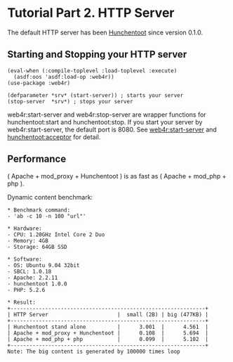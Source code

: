 Tutorial Part 2. HTTP Server
=============================
The default HTTP server has been [Hunchentoot](http://www.weitz.de/hunchentoot/) since version 0.1.0. 

Starting and Stopping your HTTP server
---------------------------------------

    (eval-when (:compile-toplevel :load-toplevel :execute)
      (asdf:oos 'asdf:load-op :web4r))
    (use-package :web4r)

    (defparameter *srv* (start-server)) ; starts your server
    (stop-server  *srv*) ; stops your server

web4r:start-server and web4r:stop-server are wrapper functions for hunchentoot:start and hunchentoot:stop. If you start your server by web4r:start-server, the default port is 8080. See [web4r:start-server](api#start-server) and [hunchentoot:acceptor](http://www.weitz.de/hunchentoot/#acceptors) for detail.

Performance
------------
( Apache + mod\_proxy + Hunchentoot ) is as fast as ( Apache + mod\_php + php ).

Dynamic content benchmark:

    * Benchmark command:
    - 'ab -c 10 -n 100 "url"'
    
    * Hardware:
    - CPU: 1.20GHz Intel Core 2 Duo
    - Memory: 4GB
    - Storage: 64GB SSD
    
    * Software:
    - OS: Ubuntu 9.04 32bit
    - SBCL: 1.0.18
    - Apache: 2.2.11
    - hunchentoot 1.0.0
    - PHP: 5.2.6

    * Result:
    +--------------------------------------------------------------+
    | HTTP Server                      |  small (2B) | big (477KB) |
    +--------------------------------------------------------------+
    | Hunchentoot stand alone          |      3.001  |      4.561  |
    | Apache + mod_proxy + Hunchentoot |      0.108  |      5.694  |
    | Apache + mod_php + php           |      0.099  |      5.102  |
    +--------------------------------------------------------------+
    Note: The big content is generated by 100000 times loop
